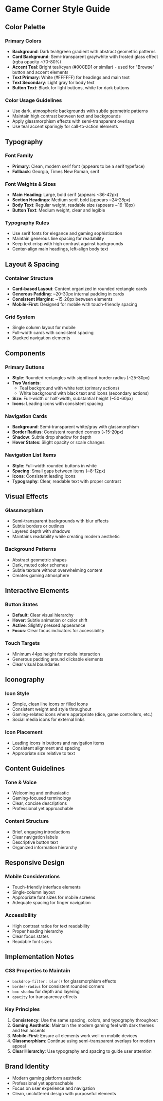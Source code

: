 # Game Corner Style Guide

## Color Palette

### Primary Colors
- **Background**: Dark teal/green gradient with abstract geometric patterns
- **Card Background**: Semi-transparent gray/white with frosted glass effect (rgba opacity ~70-80%)
- **Accent Teal**: Bright teal/cyan (#00CED1 or similar) - used for "Browse" button and accent elements
- **Text Primary**: White (#FFFFFF) for headings and main text
- **Text Secondary**: Light gray for body text
- **Button Text**: Black for light buttons, white for dark buttons

### Color Usage Guidelines
- Use dark, atmospheric backgrounds with subtle geometric patterns
- Maintain high contrast between text and backgrounds
- Apply glassmorphism effects with semi-transparent overlays
- Use teal accent sparingly for call-to-action elements

## Typography

### Font Family
- **Primary**: Clean, modern serif font (appears to be a serif typeface)
- **Fallback**: Georgia, Times New Roman, serif

### Font Weights & Sizes
- **Main Heading**: Large, bold serif (appears ~36-42px)
- **Section Headings**: Medium serif, bold (appears ~24-28px)
- **Body Text**: Regular weight, readable size (appears ~16-18px)
- **Button Text**: Medium weight, clear and legible

### Typography Rules
- Use serif fonts for elegance and gaming sophistication
- Maintain generous line spacing for readability
- Keep text crisp with high contrast against backgrounds
- Center-align main headings, left-align body text

## Layout & Spacing

### Container Structure
- **Card-based Layout**: Content organized in rounded rectangle cards
- **Generous Padding**: ~20-30px internal padding in cards
- **Consistent Margins**: ~15-20px between elements
- **Mobile-First**: Designed for mobile with touch-friendly spacing

### Grid System
- Single column layout for mobile
- Full-width cards with consistent spacing
- Stacked navigation elements

## Components

### Primary Buttons
- **Style**: Rounded rectangles with significant border radius (~25-30px)
- **Two Variants**:
  - Teal background with white text (primary actions)
  - White background with black text and icons (secondary actions)
- **Size**: Full-width or half-width, substantial height (~50-60px)
- **Icons**: Leading icons with consistent spacing

### Navigation Cards
- **Background**: Semi-transparent white/gray with glassmorphism
- **Border Radius**: Consistent rounded corners (~15-20px)
- **Shadow**: Subtle drop shadow for depth
- **Hover States**: Slight opacity or scale changes

### Navigation List Items
- **Style**: Full-width rounded buttons in white
- **Spacing**: Small gaps between items (~8-12px)
- **Icons**: Consistent leading icons
- **Typography**: Clear, readable text with proper contrast

## Visual Effects

### Glassmorphism
- Semi-transparent backgrounds with blur effects
- Subtle borders or outlines
- Layered depth with shadows
- Maintains readability while creating modern aesthetic

### Background Patterns
- Abstract geometric shapes
- Dark, muted color schemes
- Subtle texture without overwhelming content
- Creates gaming atmosphere

## Interactive Elements

### Button States
- **Default**: Clear visual hierarchy
- **Hover**: Subtle animation or color shift
- **Active**: Slightly pressed appearance
- **Focus**: Clear focus indicators for accessibility

### Touch Targets
- Minimum 44px height for mobile interaction
- Generous padding around clickable elements
- Clear visual boundaries

## Iconography

### Icon Style
- Simple, clean line icons or filled icons
- Consistent weight and style throughout
- Gaming-related icons where appropriate (dice, game controllers, etc.)
- Social media icons for external links

### Icon Placement
- Leading icons in buttons and navigation items
- Consistent alignment and spacing
- Appropriate size relative to text

## Content Guidelines

### Tone & Voice
- Welcoming and enthusiastic
- Gaming-focused terminology
- Clear, concise descriptions
- Professional yet approachable

### Content Structure
- Brief, engaging introductions
- Clear navigation labels
- Descriptive button text
- Organized information hierarchy

## Responsive Design

### Mobile Considerations
- Touch-friendly interface elements
- Single-column layout
- Appropriate font sizes for mobile screens
- Adequate spacing for finger navigation

### Accessibility
- High contrast ratios for text readability
- Proper heading hierarchy
- Clear focus states
- Readable font sizes

## Implementation Notes

### CSS Properties to Maintain
- `backdrop-filter: blur()` for glassmorphism effects
- `border-radius` for consistent rounded corners
- `box-shadow` for depth and layering
- `opacity` for transparency effects

### Key Principles
1. **Consistency**: Use the same spacing, colors, and typography throughout
2. **Gaming Aesthetic**: Maintain the modern gaming feel with dark themes and teal accents
3. **Mobile-First**: Ensure all elements work well on mobile devices
4. **Glassmorphism**: Continue using semi-transparent overlays for modern appeal
5. **Clear Hierarchy**: Use typography and spacing to guide user attention

## Brand Identity
- Modern gaming platform aesthetic
- Professional yet approachable
- Focus on user experience and navigation
- Clean, uncluttered design with purposeful elements